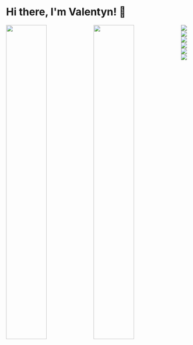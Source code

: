 # Hi there, I'm Valentyn! 👋

<!--- https://github.com/anuraghazra/github-readme-stats -->
<img align="left" width="47%" src="https://github-readme-stats.vercel.app/api?username=lvalentyn&show_icons=true&theme=radical">
<img align="left" width="47%" src="https://github-readme-stats.vercel.app/api/top-langs/?username=lvalentyn&layout=compact">

<!-- https://github.com/Ileriayo/markdown-badges -->
<img align="left" src="https://img.shields.io/badge/html5-%23E34F26.svg?style=for-the-badge&logo=html5&logoColor=white">
<img align="center" src="https://img.shields.io/badge/Pug-FFF?style=for-the-badge&logo=pug&logoColor=A86454">
<img align="left" src="https://img.shields.io/badge/css3-%231572B6.svg?style=for-the-badge&logo=css3&logoColor=white">
<img align="center" src="https://img.shields.io/badge/SASS-hotpink.svg?style=for-the-badge&logo=SASS&logoColor=white">
<img align="left" src="https://img.shields.io/badge/javascript-%23323330.svg?style=for-the-badge&logo=javascript&logoColor=%23F7DF1E">
<img align="center" src="https://img.shields.io/badge/jquery-%230769AD.svg?style=for-the-badge&logo=jquery&logoColor=white">
